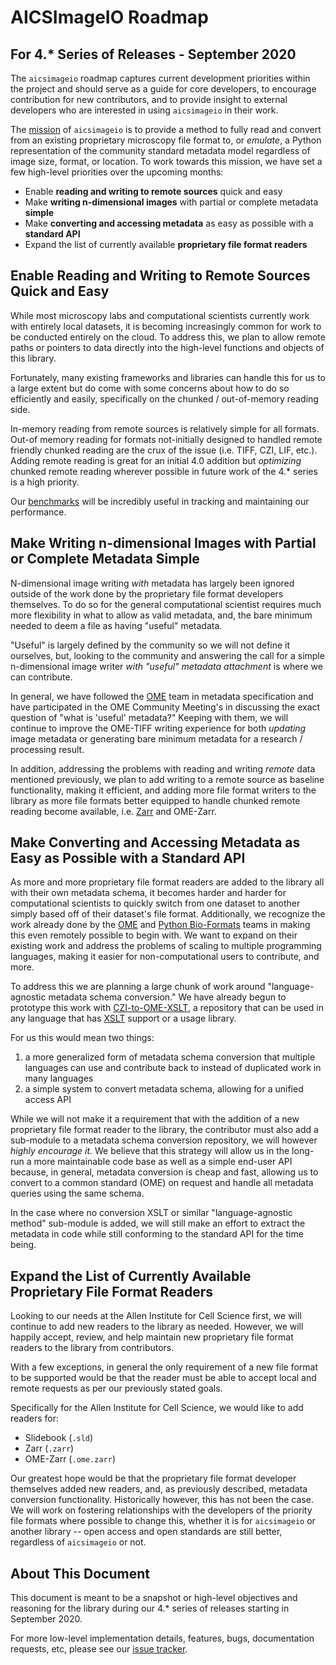 # AICSImageIO Roadmap

## For 4.* Series of Releases - September 2020
The `aicsimageio` roadmap captures current development priorities within the project
and should serve as a guide for core developers, to encourage contribution for new
contributors, and to provide insight to external developers who are interested in using
`aicsimageio` in their work.

The [mission](./MISSION_AND_VALUES.md) of `aicsimageio` is to provide a method to
fully read and convert from an existing proprietary microscopy file format to, or
_emulate_, a Python representation of the community standard metadata model regardless
of image size, format, or location. To work towards this mission, we have set a few
high-level priorities over the upcoming months:

* Enable **reading and writing to remote sources** quick and easy
* Make **writing n-dimensional images** with partial or complete metadata **simple**
* Make **converting and accessing metadata** as easy as possible with a **standard API**
* Expand the list of currently available **proprietary file format readers**

## Enable Reading and Writing to Remote Sources Quick and Easy
While most microscopy labs and computational scientists currently work with entirely
local datasets, it is becoming increasingly common for work to be conducted entirely on
the cloud. To address this, we plan to allow remote paths or pointers to data directly
into the high-level functions and objects of this library.

Fortunately, many existing frameworks and libraries can handle this for us to a large
extent but do come with some concerns about how to do so efficiently and easily,
specifically on the chunked / out-of-memory reading side.

In-memory reading from remote sources is relatively simple for all formats. Out-of
memory reading for formats not-initially designed to handled remote friendly chunked
reading are the crux of the issue (i.e. TIFF, CZI, LIF, etc.). Adding remote reading is
great for an initial 4.0 addition but _optimizing_ chunked remote reading wherever
possible in future work of the 4.* series is a high priority.

Our [benchmarks](./BENCHMARKS.md) will be incredibly useful in tracking and
maintaining our performance.

## Make Writing n-dimensional Images with Partial or Complete Metadata Simple
N-dimensional image writing _with_ metadata has largely been ignored outside of the work
done by the proprietary file format developers themselves. To do so for the general
computational scientist requires much more flexibility in what to allow as valid
metadata, and, the bare minimum needed to deem a file as having "useful" metadata.

"Useful" is largely defined by the community so we will not define it ourselves, but,
looking to the community and answering the call for a simple n-dimensional image writer
_with "useful" metadata attachment_ is where we can contribute.

In general, we have followed the [OME](https://www.openmicroscopy.org/) team in
metadata specification and have participated in the OME Community Meeting's in
discussing the exact question of "what is 'useful' metadata?" Keeping with them, we will
continue to improve the OME-TIFF writing experience for both _updating_ image metadata
or generating bare minimum metadata for a research / processing result.

In addition, addressing the problems with reading and writing _remote_ data mentioned
previously, we plan to add writing to a remote source as baseline functionality, making
it efficient, and adding more file format writers to the library as more file formats
better equipped to handle chunked remote reading become available, i.e.
[Zarr](https://zarr.readthedocs.io/en/stable/) and OME-Zarr.

## Make Converting and Accessing Metadata as Easy as Possible with a Standard API
As more and more proprietary file format readers are added to the library all with their
own metadata schema, it becomes harder and harder for computational scientists to
quickly switch from one dataset to another simply based off of their dataset's file
format. Additionally, we recognize the work already done by the
[OME](https://www.openmicroscopy.org/) and
[Python Bio-Formats](https://github.com/CellProfiler/python-bioformats) teams in making
this even remotely possible to begin with. We want to expand on their existing work and
address the problems of scaling to multiple programming languages, making it easier for
non-computational users to contribute, and more.

To address this we are planning a large chunk of work around "language-agnostic metadata
schema conversion." We have already begun to prototype this work with
[CZI-to-OME-XSLT](https://github.com/allencellmodeling/czi-to-ome-xslt), a repository
that can be used in any language that has [XSLT](https://en.wikipedia.org/wiki/XSLT)
support or a usage library.

For us this would mean two things:
1. a more generalized form of metadata schema conversion that multiple languages can use
and contribute back to instead of duplicated work in many languages
2. a simple system to convert metadata schema, allowing for a unified access API

While we will not make it a requirement that with the addition of a new proprietary
file format reader to the library, the contributor must also add a sub-module to a
metadata schema conversion repository, we will however _highly encourage it._ We
believe that this strategy will allow us in the long-run a more maintainable code base
as well as a simple end-user API because, in general, metadata conversion is cheap and
fast, allowing us to convert to a common standard (OME) on request and handle all
metadata queries using the same schema.

In the case where no conversion XSLT or similar "language-agnostic method" sub-module
is added, we will still make an effort to extract the metadata in code while still
conforming to the standard API for the time being.

## Expand the List of Currently Available Proprietary File Format Readers
Looking to our needs at the Allen Institute for Cell Science first, we will continue to
add new readers to the library as needed. However, we will happily accept, review, and
help maintain new proprietary file format readers to the library from contributors.

With a few exceptions, in general the only requirement of a new file format to be
supported would be that the reader must be able to accept local and remote requests as
per our previously stated goals.

Specifically for the Allen Institute for Cell Science, we would like to add readers for:
* Slidebook (`.sld`)
* Zarr (`.zarr`)
* OME-Zarr (`.ome.zarr`)

Our greatest hope would be that the proprietary file format developer themselves added
new readers, and, as previously described, metadata conversion functionality.
Historically however, this has not been the case. We will work on fostering
relationships with the developers of the priority file formats where possible to
change this, whether it is for `aicsimageio` or another library -- open access and open
standards are still better, regardless of `aicsimageio` or not.

## About This Document
This document is meant to be a snapshot or high-level objectives and reasoning for the
library during our 4.* series of releases starting in September 2020.

For more low-level implementation details, features, bugs, documentation requests, etc,
please see our [issue tracker](https://github.com/AllenCellModeling/aicsimageio/issues).
